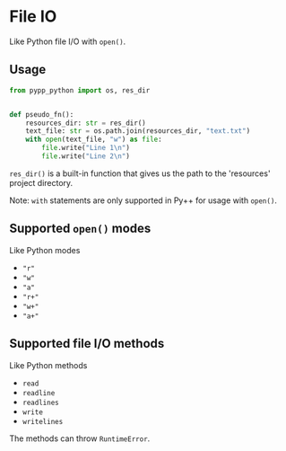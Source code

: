# File IO

Like Python file I/O with `open()`.

## Usage

```python
from pypp_python import os, res_dir


def pseudo_fn():
    resources_dir: str = res_dir()
    text_file: str = os.path.join(resources_dir, "text.txt")
    with open(text_file, "w") as file:
        file.write("Line 1\n")
        file.write("Line 2\n")
```

`res_dir()` is a built-in function that gives us the path to the 'resources' project directory.

Note: `with` statements are only supported in Py++ for usage with `open()`.

## Supported `open()` modes

Like Python modes

- `"r"`
- `"w"`
- `"a"`
- `"r+"`
- `"w+"`
- `"a+"`

## Supported file I/O methods

Like Python methods

- `read`
- `readline`
- `readlines`
- `write`
- `writelines`

The methods can throw `RuntimeError`.